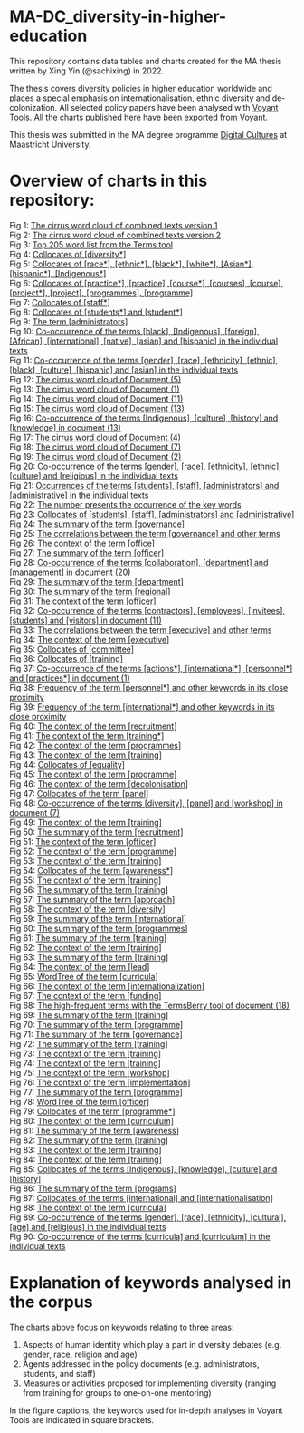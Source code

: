 # MA-DC_diversity-in-higher-education

This repository contains data tables and charts created for the MA thesis written by Xing Yin (@sachixing) in 2022.

The thesis covers diversity policies in higher education worldwide and places a special emphasis on internationalisation, ethnic diversity and de-colonization.
All selected policy papers have been analysed with [Voyant Tools](https://voyant-tools.org/). All the charts published here have been exported from Voyant.

This thesis was submitted in the MA degree programme [Digital Cultures](https://www.maastrichtuniversity.nl/education/master/media-studies-digital-cultures) at Maastricht University.

# Overview of charts in this repository:

Fig 1: <a href="https://github.com/MonikaBarget/MA-DC_diversity-in-higher-education/blob/1ada8c3123c35b92c47754c494e30b0a418cc2b0/Appendix%20B/Figure%201.png">The cirrus word cloud of combined texts version 1
</a></br>
Fig 2: <a href="https://github.com/MonikaBarget/MA-DC_diversity-in-higher-education/blob/ec3b531f65f40ecf10a6cae80184869172d45dde/Appendix%20B/Figure%202.png">The cirrus word cloud of combined texts version 2</a></br>
Fig 3: <a href="https://github.com/MonikaBarget/MA-DC_diversity-in-higher-education/blob/ec3b531f65f40ecf10a6cae80184869172d45dde/Appendix%20B/Figure%203.png">Top 205 word list from the Terms tool</a></br>
Fig 4: <a href="https://github.com/MonikaBarget/MA-DC_diversity-in-higher-education/blob/ec3b531f65f40ecf10a6cae80184869172d45dde/Appendix%20B/Figure%204.png">Collocates of [diversity*]</a></br>
Fig 5: <a href="https://github.com/MonikaBarget/MA-DC_diversity-in-higher-education/blob/ec3b531f65f40ecf10a6cae80184869172d45dde/Appendix%20B/Figure%205.png">Collocates of [race*], [ethnic*], [black*], [white*], [Asian*], [hispanic*], [Indigenous*]</a></br>
Fig 6: <a href="https://github.com/MonikaBarget/MA-DC_diversity-in-higher-education/blob/ec3b531f65f40ecf10a6cae80184869172d45dde/Appendix%20B/Figure%206.png">Collocates of [practice*], [practice], [course*], [courses], [course], [project*], [project], [programmes], [programme]</a></br>
Fig 7: <a href="https://github.com/MonikaBarget/MA-DC_diversity-in-higher-education/blob/ec3b531f65f40ecf10a6cae80184869172d45dde/Appendix%20B/Figure%207.png">Collocates of [staff*]</a></br>
Fig 8: <a href="https://github.com/MonikaBarget/MA-DC_diversity-in-higher-education/blob/ec3b531f65f40ecf10a6cae80184869172d45dde/Appendix%20B/Figure%208.png">Collocates of [students*] and [student*] </a></br>
Fig 9: <a href="https://github.com/MonikaBarget/MA-DC_diversity-in-higher-education/blob/ec3b531f65f40ecf10a6cae80184869172d45dde/Appendix%20B/Figure%209.png">The term [administrators]</a></br>
Fig 10: <a href="https://github.com/MonikaBarget/MA-DC_diversity-in-higher-education/blob/ec3b531f65f40ecf10a6cae80184869172d45dde/Appendix%20B/Figure%2010.png">Co-occurrence of the terms [black], [Indigenous], [foreign], [African], [international], [native], [asian] and [hispanic] in the individual texts </a></br>
Fig 11: <a href="https://github.com/MonikaBarget/MA-DC_diversity-in-higher-education/blob/ec3b531f65f40ecf10a6cae80184869172d45dde/Appendix%20B/Figure%2011.png">Co-occurrence of the terms [gender], [race], [ethnicity], [ethnic], [black], [culture], [hispanic] and [asian] in the individual texts</a></br>
Fig 12: <a href="https://github.com/MonikaBarget/MA-DC_diversity-in-higher-education/blob/ec3b531f65f40ecf10a6cae80184869172d45dde/Appendix%20B/Figure%2012.png">The cirrus word cloud of Document (5)</a></br>
Fig 13: <a href="https://github.com/MonikaBarget/MA-DC_diversity-in-higher-education/blob/ec3b531f65f40ecf10a6cae80184869172d45dde/Appendix%20B/Figure%2013.png">The cirrus word cloud of Document (1)</a></br>
Fig 14: <a href="https://github.com/MonikaBarget/MA-DC_diversity-in-higher-education/blob/ec3b531f65f40ecf10a6cae80184869172d45dde/Appendix%20B/Figure%2014.png">The cirrus word cloud of Document (11)</a></br>
Fig 15: <a href="https://github.com/MonikaBarget/MA-DC_diversity-in-higher-education/blob/ec3b531f65f40ecf10a6cae80184869172d45dde/Appendix%20B/Figure%2015.png">The cirrus word cloud of Document (13)</a></br>
Fig 16: <a href="https://github.com/MonikaBarget/MA-DC_diversity-in-higher-education/blob/ec3b531f65f40ecf10a6cae80184869172d45dde/Appendix%20B/Figure%2016.png">Co-occurrence of the terms [Indigenous], [culture], [history] and [knowledge] in document (13)</a></br>
Fig 17: <a href="https://github.com/MonikaBarget/MA-DC_diversity-in-higher-education/blob/ec3b531f65f40ecf10a6cae80184869172d45dde/Appendix%20B/Figure%2017.png">The cirrus word cloud of Document (4)</a></br>
Fig 18: <a href="https://github.com/MonikaBarget/MA-DC_diversity-in-higher-education/blob/ec3b531f65f40ecf10a6cae80184869172d45dde/Appendix%20B/Figure%2018.png">The cirrus word cloud of Document (7)</a></br>
Fig 19: <a href="https://github.com/MonikaBarget/MA-DC_diversity-in-higher-education/blob/ec3b531f65f40ecf10a6cae80184869172d45dde/Appendix%20B/Figure%2019.png">The cirrus word cloud of Document (2)</a></br>
Fig 20: <a href="https://github.com/MonikaBarget/MA-DC_diversity-in-higher-education/blob/ec3b531f65f40ecf10a6cae80184869172d45dde/Appendix%20B/Figure%2020.png">Co-occurrence of the terms [gender], [race], [ethnicity], [ethnic], [culture] and [religious] in the individual texts</a></br>
Fig 21: <a href="https://github.com/MonikaBarget/MA-DC_diversity-in-higher-education/blob/ec3b531f65f40ecf10a6cae80184869172d45dde/Appendix%20B/Figure%2021.png">Occurrences of the terms [students], [staff], [administrators] and [administrative] in the individual texts</a></br>
Fig 22: <a href="https://github.com/MonikaBarget/MA-DC_diversity-in-higher-education/blob/ec3b531f65f40ecf10a6cae80184869172d45dde/Appendix%20B/Figure%2022.png">The number presents the occurrence of the key words</a></br>
Fig 23: <a href="https://github.com/MonikaBarget/MA-DC_diversity-in-higher-education/blob/ec3b531f65f40ecf10a6cae80184869172d45dde/Appendix%20B/Figure%2023.png">Collocates of [students], [staff], [administrators] and [administrative]</a></br>
Fig 24: <a href="https://github.com/MonikaBarget/MA-DC_diversity-in-higher-education/blob/ec3b531f65f40ecf10a6cae80184869172d45dde/Appendix%20B/Figure%2024.png">The summary of the term [governance]</a></br>
Fig 25: <a href="https://github.com/MonikaBarget/MA-DC_diversity-in-higher-education/blob/ec3b531f65f40ecf10a6cae80184869172d45dde/Appendix%20B/Figure%2025.png">The correlations between the term [governance] and other terms</a></br>
Fig 26: <a href="https://github.com/MonikaBarget/MA-DC_diversity-in-higher-education/blob/ec3b531f65f40ecf10a6cae80184869172d45dde/Appendix%20B/Figure%2026.png">The context of the term [office]</a></br>
Fig 27: <a href="https://github.com/MonikaBarget/MA-DC_diversity-in-higher-education/blob/ec3b531f65f40ecf10a6cae80184869172d45dde/Appendix%20B/Figure%2027.png">The summary of the term [officer]</a></br>
Fig 28: <a href="https://github.com/MonikaBarget/MA-DC_diversity-in-higher-education/blob/ec3b531f65f40ecf10a6cae80184869172d45dde/Appendix%20B/Figure%2028.png">Co-occurrence of the terms [collaboration], [department] and [management] in document (20)</a></br>
Fig 29: <a href="https://github.com/MonikaBarget/MA-DC_diversity-in-higher-education/blob/ec3b531f65f40ecf10a6cae80184869172d45dde/Appendix%20B/Figure%2029.png">The summary of the term [department]</a></br>
Fig 30: <a href="https://github.com/MonikaBarget/MA-DC_diversity-in-higher-education/blob/ec3b531f65f40ecf10a6cae80184869172d45dde/Appendix%20B/Figure%2030.png">The summary of the term [regional]</a></br>
Fig 31: <a href="https://github.com/MonikaBarget/MA-DC_diversity-in-higher-education/blob/ec3b531f65f40ecf10a6cae80184869172d45dde/Appendix%20B/Figure%2031.png">The context of the term [officer]</a></br>
Fig 32: <a href="https://github.com/MonikaBarget/MA-DC_diversity-in-higher-education/blob/ec3b531f65f40ecf10a6cae80184869172d45dde/Appendix%20B/Figure%2032.png">Co-occurrence of the terms [contractors], [employees], [invitees], [students] and [visitors] in document (11)</a></br>
Fig 33: <a href="https://github.com/MonikaBarget/MA-DC_diversity-in-higher-education/blob/ec3b531f65f40ecf10a6cae80184869172d45dde/Appendix%20B/Figure%2033.png">The correlations between the term [executive] and other terms</a></br>
Fig 34: <a href="https://github.com/MonikaBarget/MA-DC_diversity-in-higher-education/blob/ec3b531f65f40ecf10a6cae80184869172d45dde/Appendix%20B/Figure%2034.png">The context of the term [executive]</a></br>
Fig 35: <a href="https://github.com/MonikaBarget/MA-DC_diversity-in-higher-education/blob/ec3b531f65f40ecf10a6cae80184869172d45dde/Appendix%20B/Figure%2035.png">Collocates of [committee]</a></br>
Fig 36: <a href="https://github.com/MonikaBarget/MA-DC_diversity-in-higher-education/blob/ec3b531f65f40ecf10a6cae80184869172d45dde/Appendix%20B/Figure%2036.png">Collocates of [training]</a></br>
Fig 37: <a href="https://github.com/MonikaBarget/MA-DC_diversity-in-higher-education/blob/ec3b531f65f40ecf10a6cae80184869172d45dde/Appendix%20B/Figure%2037.png">Co-occurrence of the terms [actions*], [international*], [personnel*] and [practices*] in document (1)</a></br>
Fig 38: <a href="https://github.com/MonikaBarget/MA-DC_diversity-in-higher-education/blob/ec3b531f65f40ecf10a6cae80184869172d45dde/Appendix%20B/Figure%2038.png">Frequency of the term [personnel*] and other keywords in its close proximity</a></br>
Fig 39: <a href="https://github.com/MonikaBarget/MA-DC_diversity-in-higher-education/blob/ec3b531f65f40ecf10a6cae80184869172d45dde/Appendix%20B/Figure%2039.png">Frequency of the term [international*] and other keywords in its close proximity</a></br>
Fig 40: <a href="https://github.com/MonikaBarget/MA-DC_diversity-in-higher-education/blob/ec3b531f65f40ecf10a6cae80184869172d45dde/Appendix%20B/Figure%2040.png">The context of the term [recruitment]</a></br>
Fig 41: <a href="https://github.com/MonikaBarget/MA-DC_diversity-in-higher-education/blob/ec3b531f65f40ecf10a6cae80184869172d45dde/Appendix%20B/Figure%2041.png">The context of the term [training*]</a></br>
Fig 42: <a href="https://github.com/MonikaBarget/MA-DC_diversity-in-higher-education/blob/ec3b531f65f40ecf10a6cae80184869172d45dde/Appendix%20B/Figure%2042.png">The context of the term [programmes]</a></br>
Fig 43: <a href="https://github.com/MonikaBarget/MA-DC_diversity-in-higher-education/blob/ec3b531f65f40ecf10a6cae80184869172d45dde/Appendix%20B/Figure%2043.png">The context of the term [training]</a></br>
Fig 44: <a href="https://github.com/MonikaBarget/MA-DC_diversity-in-higher-education/blob/ec3b531f65f40ecf10a6cae80184869172d45dde/Appendix%20B/Figure%2044.png">Collocates of [equality]</a></br>
Fig 45: <a href="https://github.com/MonikaBarget/MA-DC_diversity-in-higher-education/blob/ec3b531f65f40ecf10a6cae80184869172d45dde/Appendix%20B/Figure%2045.png">The context of the term [programme]</a></br>
Fig 46: <a href="https://github.com/MonikaBarget/MA-DC_diversity-in-higher-education/blob/ec3b531f65f40ecf10a6cae80184869172d45dde/Appendix%20B/Figure%2046.png">The context of the term [decolonisation]</a></br>
Fig 47: <a href="https://github.com/MonikaBarget/MA-DC_diversity-in-higher-education/blob/ec3b531f65f40ecf10a6cae80184869172d45dde/Appendix%20B/Figure%2047.png">Collocates of the term [panel]</a></br>
Fig 48: <a href="https://github.com/MonikaBarget/MA-DC_diversity-in-higher-education/blob/ec3b531f65f40ecf10a6cae80184869172d45dde/Appendix%20B/Figure%2048.png">Co-occurrence of the terms [diversity], [panel] and [workshop] in document (7)</a></br>
Fig 49: <a href="https://github.com/MonikaBarget/MA-DC_diversity-in-higher-education/blob/ec3b531f65f40ecf10a6cae80184869172d45dde/Appendix%20B/Figure%2049.png">The context of the term [training]</a></br>
Fig 50: <a href="https://github.com/MonikaBarget/MA-DC_diversity-in-higher-education/blob/ec3b531f65f40ecf10a6cae80184869172d45dde/Appendix%20B/Figure%2050.png">The summary of the term [recruitment]</a></br>
Fig 51: <a href="https://github.com/MonikaBarget/MA-DC_diversity-in-higher-education/blob/f361a8dceeadf6d2762a83a3b49272d639b99fcd/Appendix%20B/Figure%2051.png">The context of the term [officer]</a></br>
Fig 52: <a href="https://github.com/MonikaBarget/MA-DC_diversity-in-higher-education/blob/f361a8dceeadf6d2762a83a3b49272d639b99fcd/Appendix%20B/Figure%2052.png">The context of the term [programme]</a></br>
Fig 53: <a href="https://github.com/MonikaBarget/MA-DC_diversity-in-higher-education/blob/f361a8dceeadf6d2762a83a3b49272d639b99fcd/Appendix%20B/Figure%2053.png">The context of the term [training]</a></br>
Fig 54: <a href="https://github.com/MonikaBarget/MA-DC_diversity-in-higher-education/blob/f361a8dceeadf6d2762a83a3b49272d639b99fcd/Appendix%20B/Figure%2054.png">Collocates of the term [awareness*]</a></br>
Fig 55: <a href="https://github.com/MonikaBarget/MA-DC_diversity-in-higher-education/blob/f361a8dceeadf6d2762a83a3b49272d639b99fcd/Appendix%20B/Figure%2055.png">The context of the term [training]</a></br>
Fig 56: <a href="https://github.com/MonikaBarget/MA-DC_diversity-in-higher-education/blob/f361a8dceeadf6d2762a83a3b49272d639b99fcd/Appendix%20B/Figure%2056.png">The summary of the term [training]</a></br>
Fig 57: <a href="https://github.com/MonikaBarget/MA-DC_diversity-in-higher-education/blob/f361a8dceeadf6d2762a83a3b49272d639b99fcd/Appendix%20B/Figure%2057.png">The summary of the term [approach]</a></br>
Fig 58: <a href="https://github.com/MonikaBarget/MA-DC_diversity-in-higher-education/blob/f361a8dceeadf6d2762a83a3b49272d639b99fcd/Appendix%20B/Figure%2058.png">The context of the term [diversity]</a></br>
Fig 59: <a href="https://github.com/MonikaBarget/MA-DC_diversity-in-higher-education/blob/f361a8dceeadf6d2762a83a3b49272d639b99fcd/Appendix%20B/Figure%2059.png">The summary of the term [international]</a></br>
Fig 60: <a href="https://github.com/MonikaBarget/MA-DC_diversity-in-higher-education/blob/f361a8dceeadf6d2762a83a3b49272d639b99fcd/Appendix%20B/Figure%2060.png">The summary of the term [programmes]</a></br>
Fig 61: <a href="https://github.com/MonikaBarget/MA-DC_diversity-in-higher-education/blob/f361a8dceeadf6d2762a83a3b49272d639b99fcd/Appendix%20B/Figure%2061.png">The summary of the term [training]</a></br>
Fig 62: <a href="https://github.com/MonikaBarget/MA-DC_diversity-in-higher-education/blob/f361a8dceeadf6d2762a83a3b49272d639b99fcd/Appendix%20B/Figure%2062.png">The context of the term [training]</a></br>
Fig 63: <a href="https://github.com/MonikaBarget/MA-DC_diversity-in-higher-education/blob/f361a8dceeadf6d2762a83a3b49272d639b99fcd/Appendix%20B/Figure%2063.png">The summary of the term [training]</a></br>
Fig 64: <a href="https://github.com/MonikaBarget/MA-DC_diversity-in-higher-education/blob/f361a8dceeadf6d2762a83a3b49272d639b99fcd/Appendix%20B/Figure%2064.png">The context of the term [lead]</a></br>
Fig 65: <a href="https://github.com/MonikaBarget/MA-DC_diversity-in-higher-education/blob/f361a8dceeadf6d2762a83a3b49272d639b99fcd/Appendix%20B/Figure%2065.png">WordTree of the term [curricula]</a></br>
Fig 66: <a href="https://github.com/MonikaBarget/MA-DC_diversity-in-higher-education/blob/f361a8dceeadf6d2762a83a3b49272d639b99fcd/Appendix%20B/Figure%2066.png">The context of the term [internationalization]</a></br>
Fig 67: <a href="https://github.com/MonikaBarget/MA-DC_diversity-in-higher-education/blob/f361a8dceeadf6d2762a83a3b49272d639b99fcd/Appendix%20B/Figure%2067.png">The context of the term [funding]</a></br>
Fig 68: <a href="https://github.com/MonikaBarget/MA-DC_diversity-in-higher-education/blob/f361a8dceeadf6d2762a83a3b49272d639b99fcd/Appendix%20B/Figure%2068.png">The high-frequent terms with the TermsBerry tool of document (18)</a></br>
Fig 69: <a href="https://github.com/MonikaBarget/MA-DC_diversity-in-higher-education/blob/f361a8dceeadf6d2762a83a3b49272d639b99fcd/Appendix%20B/Figure%2069.png">The summary of the term [training]</a></br>
Fig 70: <a href="https://github.com/MonikaBarget/MA-DC_diversity-in-higher-education/blob/f361a8dceeadf6d2762a83a3b49272d639b99fcd/Appendix%20B/Figure%2070.png">The summary of the term [programme]</a></br>
Fig 71: <a href="https://github.com/MonikaBarget/MA-DC_diversity-in-higher-education/blob/f361a8dceeadf6d2762a83a3b49272d639b99fcd/Appendix%20B/Figure%2071.png">The summary of the term [governance]</a></br>
Fig 72: <a href="https://github.com/MonikaBarget/MA-DC_diversity-in-higher-education/blob/f361a8dceeadf6d2762a83a3b49272d639b99fcd/Appendix%20B/Figure%2072.png">The summary of the term [training]</a></br>
Fig 73: <a href="https://github.com/MonikaBarget/MA-DC_diversity-in-higher-education/blob/f361a8dceeadf6d2762a83a3b49272d639b99fcd/Appendix%20B/Figure%2073.png">The context of the term [training]</a></br>
Fig 74: <a href="https://github.com/MonikaBarget/MA-DC_diversity-in-higher-education/blob/f361a8dceeadf6d2762a83a3b49272d639b99fcd/Appendix%20B/Figure%2074.png">The context of the term [training]</a></br>
Fig 75: <a href="https://github.com/MonikaBarget/MA-DC_diversity-in-higher-education/blob/f361a8dceeadf6d2762a83a3b49272d639b99fcd/Appendix%20B/Figure%2075.png">The context of the term [workshop]</a></br>
Fig 76: <a href="https://github.com/MonikaBarget/MA-DC_diversity-in-higher-education/blob/f361a8dceeadf6d2762a83a3b49272d639b99fcd/Appendix%20B/Figure%2076.png">The context of the term [implementation]</a></br>
Fig 77: <a href="https://github.com/MonikaBarget/MA-DC_diversity-in-higher-education/blob/f361a8dceeadf6d2762a83a3b49272d639b99fcd/Appendix%20B/Figure%2077.png">The summary of the term [programme]</a></br>
Fig 78: <a href="https://github.com/MonikaBarget/MA-DC_diversity-in-higher-education/blob/f361a8dceeadf6d2762a83a3b49272d639b99fcd/Appendix%20B/Figure%2078.png">WordTree of the term [officer]</a></br>
Fig 79: <a href="https://github.com/MonikaBarget/MA-DC_diversity-in-higher-education/blob/f361a8dceeadf6d2762a83a3b49272d639b99fcd/Appendix%20B/Figure%2079.png">Collocates of the term [programme*]</a></br>
Fig 80: <a href="https://github.com/MonikaBarget/MA-DC_diversity-in-higher-education/blob/f361a8dceeadf6d2762a83a3b49272d639b99fcd/Appendix%20B/Figure%2080.png">The context of the term [curriculum]</a></br>
Fig 81: <a href="https://github.com/MonikaBarget/MA-DC_diversity-in-higher-education/blob/f361a8dceeadf6d2762a83a3b49272d639b99fcd/Appendix%20B/Figure%2081.png">The summary of the term [awareness]</a></br>
Fig 82: <a href="https://github.com/MonikaBarget/MA-DC_diversity-in-higher-education/blob/f361a8dceeadf6d2762a83a3b49272d639b99fcd/Appendix%20B/Figure%2082.png">The summary of the term [training]</a></br>
Fig 83: <a href="https://github.com/MonikaBarget/MA-DC_diversity-in-higher-education/blob/f361a8dceeadf6d2762a83a3b49272d639b99fcd/Appendix%20B/Figure%2083.png">The context of the term [training]</a></br>
Fig 84: <a href="https://github.com/MonikaBarget/MA-DC_diversity-in-higher-education/blob/f361a8dceeadf6d2762a83a3b49272d639b99fcd/Appendix%20B/Figure%2084.png">The context of the term [training]</a></br>
Fig 85: <a href="https://github.com/MonikaBarget/MA-DC_diversity-in-higher-education/blob/f361a8dceeadf6d2762a83a3b49272d639b99fcd/Appendix%20B/Figure%2085.png">Collocates of the terms [Indigenous], [knowledge], [culture] and [history]</a></br>
Fig 86: <a href="https://github.com/MonikaBarget/MA-DC_diversity-in-higher-education/blob/f361a8dceeadf6d2762a83a3b49272d639b99fcd/Appendix%20B/Figure%2086.png">The summary of the term [programs]</a></br>
Fig 87: <a href="https://github.com/MonikaBarget/MA-DC_diversity-in-higher-education/blob/f361a8dceeadf6d2762a83a3b49272d639b99fcd/Appendix%20B/Figure%2087.png">Collocates of the terms [international] and [internationalisation]</a></br>
Fig 88: <a href="https://github.com/MonikaBarget/MA-DC_diversity-in-higher-education/blob/f361a8dceeadf6d2762a83a3b49272d639b99fcd/Appendix%20B/Figure%2087.png">The context of the term [curricula]</a></br>
Fig 89: <a href="https://github.com/MonikaBarget/MA-DC_diversity-in-higher-education/blob/f361a8dceeadf6d2762a83a3b49272d639b99fcd/Appendix%20B/Figure%2089.png">Co-occurrence of the terms [gender], [race], [ethnicity], [cultural], [age] and [religious] in the individual texts</a></br>
Fig 90: <a href="https://github.com/MonikaBarget/MA-DC_diversity-in-higher-education/blob/f361a8dceeadf6d2762a83a3b49272d639b99fcd/Appendix%20B/Figure%2090.png">Co-occurrence of the terms [curricula] and [curriculum] in the individual texts</a></br>

# Explanation of keywords analysed in the corpus

The charts above focus on keywords relating to three areas:

1. Aspects of human identity which play a part in diversity debates (e.g. gender, race, religion and age)
2. Agents addressed in the policy documents (e.g. administrators, students, and staff)
3. Measures or activities proposed for implementing diversity (ranging from training for groups to one-on-one mentoring)

In the figure captions, the keywords used for in-depth analyses in Voyant Tools are indicated in square brackets.


